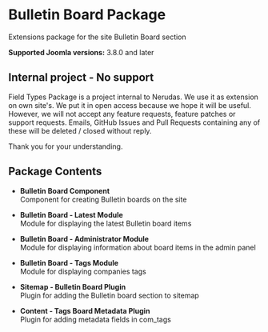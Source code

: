 # Bulletin Board Package
Extensions package for the site Bulletin Board section

**Supported Joomla versions:** 3.8.0 and later  


## Internal project - No support
Field Types Package is a project internal to Nerudas. We use it as extension on own site's. We put it in open access because we hope it will be useful. However, we will not accept any feature requests, feature patches or support requests. Emails, GitHub Issues and Pull Requests containing any of these will be deleted / closed without reply.

Thank you for your understanding.


## Package Contents
* **Bulletin Board Component**  
Component for creating Bulletin boards on the site

* **Bulletin Board - Latest Module**  
Module for displaying the latest Bulletin board items

* **Bulletin Board - Administrator Module**  
Module for displaying information about board items in the admin panel

* **Bulletin Board - Tags Module**  
Module for displaying companies tags

* **Sitemap - Bulletin Board Plugin**  
Plugin for adding the Bulletin board section to sitemap

* **Content - Tags Board Metadata Plugin**  
Plugin for adding metadata fields in com_tags